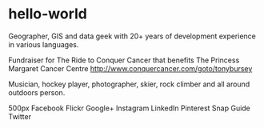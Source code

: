 # hello-world
Geographer, GIS and data geek with 20+ years of development experience in various languages.

Fundraiser for The Ride to Conquer Cancer that benefits The Princess Margaret Cancer Centre http://www.conquercancer.com/goto/tonybursey

Musician, hockey player, photographer, skier, rock climber and all around outdoors person.

500px
Facebook
Flickr
Google+
Instagram
LinkedIn
Pinterest
Snap Guide
Twitter
